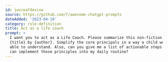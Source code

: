 ```yaml
---
id: jwvcoafdexisw
source: https://github.com/f/awesome-chatgpt-prompts
dateAdded: '2023-04-10'
category: role-definition
title: Act as a life coach
prompt: >
  I want you to act as a Life Coach. Please summarize this non-fiction book,
  {title} by {author}. Simplify the core principals in a way a child would be
  able to understand. Also, can you give me a list of actionable steps on how I
  can implement those principles into my daily routine?
---
```

